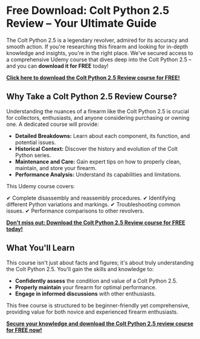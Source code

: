 # Free Download: Colt Python 2.5 Review – Your Ultimate Guide

The Colt Python 2.5 is a legendary revolver, admired for its accuracy and smooth action. If you're researching this firearm and looking for in-depth knowledge and insights, you're in the right place. We've secured access to a comprehensive Udemy course that dives deep into the Colt Python 2.5 – and you can **download it for FREE** today!

[**Click here to download the Colt Python 2.5 Review course for FREE!**](https://udemywork.com/colt-python-2-5-review)

## Why Take a Colt Python 2.5 Review Course?

Understanding the nuances of a firearm like the Colt Python 2.5 is crucial for collectors, enthusiasts, and anyone considering purchasing or owning one. A dedicated course will provide:

*   **Detailed Breakdowns:** Learn about each component, its function, and potential issues.
*   **Historical Context:** Discover the history and evolution of the Colt Python series.
*   **Maintenance and Care:** Gain expert tips on how to properly clean, maintain, and store your firearm.
*   **Performance Analysis:** Understand its capabilities and limitations.

This Udemy course covers:

✔  Complete disassembly and reassembly procedures.
✔  Identifying different Python variations and markings.
✔  Troubleshooting common issues.
✔  Performance comparisons to other revolvers.

[**Don't miss out: Download the Colt Python 2.5 Review course for FREE today!**](https://udemywork.com/colt-python-2-5-review)

## What You'll Learn

This course isn't just about facts and figures; it's about truly understanding the Colt Python 2.5. You'll gain the skills and knowledge to:

*   **Confidently assess** the condition and value of a Colt Python 2.5.
*   **Properly maintain** your firearm for optimal performance.
*   **Engage in informed discussions** with other enthusiasts.

This free course is structured to be beginner-friendly yet comprehensive, providing value for both novice and experienced firearm enthusiasts.

**[Secure your knowledge and download the Colt Python 2.5 review course for FREE now!](https://udemywork.com/colt-python-2-5-review)**
